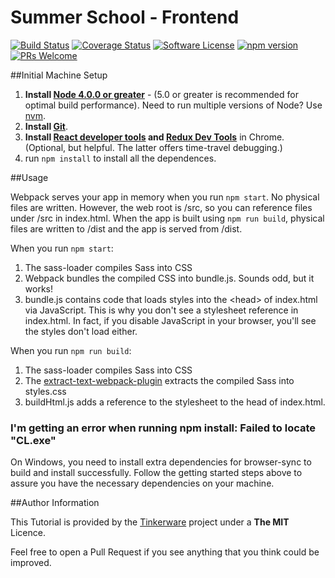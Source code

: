 # Summer School - Frontend

[![Build Status](https://travis-ci.org/Tinker-Ware/summerschool-frontend.svg?branch=master)](https://travis-ci.org/Tinker-Ware/summerschool-frontend)
[![Coverage Status](https://coveralls.io/repos/github/Tinker-Ware/summerschool-frontend/badge.svg?branch=master)](https://coveralls.io/github/Tinker-Ware/summerschool-frontend?branch=master)
[![Software License](https://img.shields.io/badge/license-MIT-brightgreen.svg?style=flat-square)](LICENSE.txt)
[![npm version](https://img.shields.io/npm/v/react.svg?style=flat)](https://www.npmjs.com/package/react)
[![PRs Welcome](https://img.shields.io/badge/PRs-welcome-brightgreen.svg)](CONTRIBUTING.md#pull-requests)

##Initial Machine Setup
 1. **Install [Node 4.0.0 or greater](https://nodejs.org)** - (5.0 or greater is recommended for optimal build performance). Need to run multiple versions of Node? Use [nvm](https://github.com/creationix/nvm).
 2. **Install [Git](https://git-scm.com/downloads)**. 
 3. **Install [React developer tools](https://chrome.google.com/webstore/detail/react-developer-tools/fmkadmapgofadopljbjfkapdkoienihi?hl=en) and [Redux Dev Tools](https://chrome.google.com/webstore/detail/redux-devtools/lmhkpmbekcpmknklioeibfkpmmfibljd?hl=en)** in Chrome. (Optional, but helpful. The latter offers time-travel debugging.)
 4. run `npm install` to install all the dependences.

##Usage

Webpack serves your app in memory when you run `npm start`. No physical files are written. However, the web root is /src, so you can reference files under /src in index.html. When the app is built using `npm run build`, physical files are written to /dist and the app is served from /dist.

When you run `npm start`:

 1. The sass-loader compiles Sass into CSS
 2. Webpack bundles the compiled CSS into bundle.js. Sounds odd, but it works! 
 3. bundle.js contains code that loads styles into the &lt;head&gt; of index.html via JavaScript. This is why you don't see a stylesheet reference in index.html. In fact, if you disable JavaScript in your browser, you'll see the styles don't load either.

When you run `npm run build`:

 1. The sass-loader compiles Sass into CSS
 2. The [extract-text-webpack-plugin](https://github.com/webpack/extract-text-webpack-plugin) extracts the compiled Sass into styles.css
 3. buildHtml.js adds a reference to the stylesheet to the head of index.html.

### I'm getting an error when running npm install: Failed to locate "CL.exe"
On Windows, you need to install extra dependencies for browser-sync to build and install successfully. Follow the getting started steps above to assure you have the necessary dependencies on your machine.

##Author Information

This Tutorial is provided by the [Tinkerware](http://tinkerware.io) project
under a **The MIT** Licence.

Feel free to open a Pull Request if you see anything that you think could be improved.